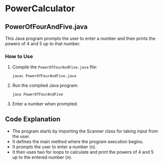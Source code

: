 # PowerCalculator

## PowerOfFourAndFive.java

This Java program prompts the user to enter a number and then prints the powers of 4 and 5 up to that number.

### How to Use

1. Compile the `PowerOfFourAndFive.java` file:
    ```sh
    javac PowerOfFourAndFive.java
    ```

2. Run the compiled Java program:
    ```sh
    java PowerOfFourAndFive
    ```

3. Enter a number when prompted.

## Code Explanation
- The program starts by importing the Scanner class for taking input from the user.
- It defines the main method where the program execution begins.
- It prompts the user to enter a number (n).
- It then uses two for loops to calculate and print the powers of 4 and 5 up to the entered number (n).